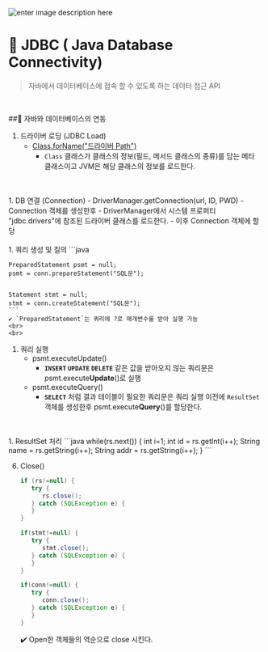 ![enter image description here](https://hostpresto.com/wp-content/uploads/2017/05/jdbc.jpg)

# 📖 JDBC ( Java Database Connectivity)
> 자바에서 데이터베이스에 접속 할 수 있도록 하는 데이터 접근 API

<br>

##🔌 자바와 데이터베이스의 연동

1. 드라이버 로딩 (JDBC Load)
	- [Class.forName("드라이버 Path")](https://docs.oracle.com/javase/7/docs/api/java/lang/Class.html)
		- `Class` 클래스가 클래스의 정보(필드, 메서드 클래스의 종류)를 담는 메타 클래스이고
		JVM은 해당 클래스의 정보를 로드한다.
<br>
<br>
1. DB 연결 (Connection)
	- DriverManager.getConnection(url, ID, PWD)
		- Connection 객체를 생성한후
		- DriverManager에서 시스템 프로퍼티 "jdbc.drivers"에 참조된 드라이버 클래스를 로드한다.
		- 이후 Connection 객체에 할당
<br>
<br>
1. 쿼리 생성 및 질의
	```java

	PreparedStatement psmt = null;
	psmt = conn.prepareStatement("SQL문");


	Statement stmt = null;
	stmt = conn.createStatement("SQL문");
	```
	✔️ `PreparedStatement`는 쿼리에 ?로 매개변수를 받아 실행 가능
	<br>
	<br>
1. 쿼리 실행
	- psmt.executeUpdate()
		- **`INSERT` `UPDATE` `DELETE`** 같은 값을 받아오지 않는 쿼리문은 psmt.execute**Update**()로 실행
	- psmt.executeQuery()
		- **`SELECT`** 처럼 결과 테이블이 필요한 쿼리문은 쿼리 실행 이전에 `ResultSet`객체를 생성한후 psmt.execute**Query**()를 할당한다.
<br>
<br>
1. ResultSet 처리
	```java
	while(rs.next()) {
		int i=1;
		int id = rs.getInt(i++);
		String name = rs.getString(i++);
		String addr = rs.getString(i++);
	 }
	```

<br>

6. Close()
	```java
	if (rs!=null) {
	   try {
	      rs.close();
	   } catch (SQLException e) {
	   }
	}

	if(stmt!=null) {
	   try {
	      stmt.close();
	   } catch (SQLException e) {
	   }
	}

	if(conn!=null) {
	   try {
	      conn.close();
	   } catch (SQLException e) {
	   }
	}
	```
	✔️ Open한 객체들의 역순으로 close 시킨다.
